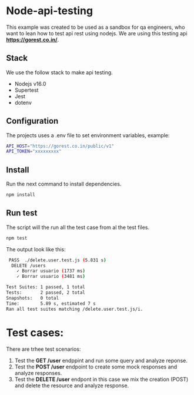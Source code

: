 # Node-api-testing
This example was created to be used as a sandbox for qa engineers, who want to lean how to test
api rest using nodejs. We are using this testing api **https://gorest.co.in/**.

## Stack
We use the follow stack to make api testing.

- Nodejs v16.0
- Supertest
- Jest
- dotenv

## Configuration
The projects uses a .env file to set environment variables, example:

```sh
API_HOST="https://gorest.co.in/public/v1"
API_TOKEN="xxxxxxxxx" 
```

## Install
Run the next command to install dependencies.

```sh
npm install
```

## Run test
The script will the run all the test case from al the test files.

```sh
npm test
```

The output look like this:

```sh
 PASS  ./delete.user.test.js (5.831 s)
  DELETE /users
    ✓ Borrar usuario (1737 ms)
    ✓ Borrar usuario (3481 ms)

Test Suites: 1 passed, 1 total
Tests:       2 passed, 2 total
Snapshots:   0 total
Time:        5.89 s, estimated 7 s
Ran all test suites matching /delete.user.test.js/i.
```

# Test cases:
There are trhee test scenarios:

1) Test the **GET /user** endppint and run some query and analyze reponse.
2) Test the **POST /user** endpoint to create some mock responses and analyze responses.
3) Test the **DELETE /user** endpont in this case we mix the creation (POST) and delete the resource and analyze response.